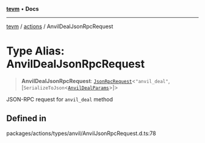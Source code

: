 [**tevm**](../../README.md) • **Docs**

***

[tevm](../../modules.md) / [actions](../README.md) / AnvilDealJsonRpcRequest

# Type Alias: AnvilDealJsonRpcRequest

> **AnvilDealJsonRpcRequest**: [`JsonRpcRequest`](../../index/type-aliases/JsonRpcRequest.md)\<`"anvil_deal"`, [`SerializeToJson`\<[`AnvilDealParams`](AnvilDealParams.md)\>]\>

JSON-RPC request for `anvil_deal` method

## Defined in

packages/actions/types/anvil/AnvilJsonRpcRequest.d.ts:78
